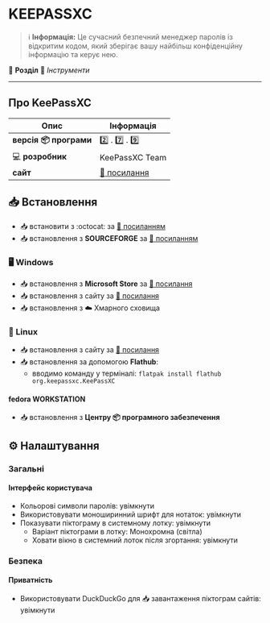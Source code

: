 # KEEPASSXC


> :information_source: **Інформація:** Це сучасний безпечний менеджер паролів із відкритим кодом, який зберігає вашу найбільш конфіденційну інформацію та керує нею.

:open_file_folder: **Розділ** :toolbox: *Інструменти*

---

## Про KeePassXC

| Опис | Інформація |
| ---- | ---------- |
| **версія :package: програми** | :two: . :seven: . :nine: |
| :computer: **розробник** | KeePassXC Team |
| **сайт** | [:link: посилання](https://keepassxc.org/) |

## :inbox_tray: Встановлення

- :inbox_tray: встановити з :octocat: за [:link: посиланням](https://github.com/keepassxreboot/keepassxc/releases)
- :inbox_tray: встановлення з **SOURCEFORGE** за [:link: посиланням](https://sourceforge.net/projects/keepassxc.mirror/files/)

### :desktop_computer: Windows

- :inbox_tray: встановлення з **Microsoft Store** за [:link: посилання](https://apps.microsoft.com/detail/XP8K2L36VP0QMB?query=bing&hl=uk-ua&gl=UA)
- :inbox_tray: встановлення з сайту за [:link: посилання](https://keepassxc.org/download/#windows)
- :inbox_tray: встановлення з :cloud: Хмарного сховища

### :penguin: Linux

- :inbox_tray: встановлення з сайту за [:link: посилання](https://keepassxc.org/download/#linux)
- :inbox_tray: встановлення за допомогою **Flathub**:
  - вводимо команду у терміналі: `flatpak install flathub org.keepassxc.KeePassXC`

#### fedora WORKSTATION

- :inbox_tray: встановлення з **Центру :package: програмного забезпечення**

## :gear: Налаштування

### Загальні

#### Інтерфейс користувача

- Кольорові символи паролів: увімкнути
- Використовувати моноширинний шрифт для нотаток: увімкнути
- Показувати піктограму в системному лотку: увімкнути
  - Варіант піктограми в лотку: Монохромна (світла)
  - Ховати вікно в системний лоток після згортання: увімкнути

### Безпека

#### Приватність

- Використовувати DuckDuckGo для :inbox_tray: завантаження піктограм сайтів: увімкнути
